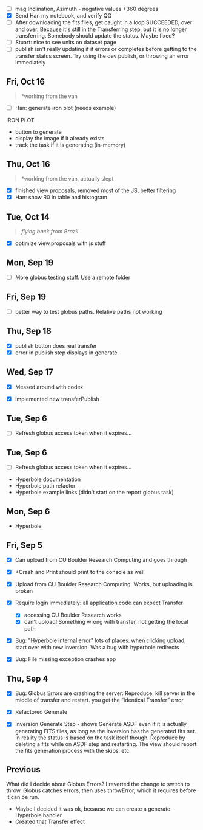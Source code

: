 
- [ ] mag Inclination, Azimuth - negative values +360 degrees
- [x] Send Han my notebook, and verify QQ
- [ ] After downloading the fits files, get caught in a loop SUCCEEDED, over and over. Because it's still in the Transferring step, but it is no longer transferring. Somebody should update the status. Maybe fixed?
- [ ] Stuart: nice to see units on dataset page
- [ ] publish isn't really updating if it errors or completes before getting to the transfer status screen. Try using the dev publish, or throwing an error immediately

## Fri, Oct 16
> *working from the van
- [ ] Han: generate iron plot (needs example)

IRON PLOT
* button to generate
* display the image if it already exists
* track the task if it is generating (in-memory)

## Thu, Oct 16
> *working from the van, actually slept

- [x] finished view proposals, removed most of the JS, better filtering
- [x] Han: show R0 in table and histogram

## Tue, Oct 14

> *flying back from Brazil*

- [x] optimize view.proposals with js stuff

## Mon, Sep 19
- [ ] More globus testing stuff. Use a remote folder

## Fri, Sep 19
- [ ] better way to test globus paths. Relative paths not working

## Thu, Sep 18
- [x] publish button does real transfer
- [x] error in publish step displays in generate

## Wed, Sep 17
- [x] Messed around with codex
- [x] implemented new transferPublish


## Tue, Sep 6
- [ ] Refresh globus access token when it expires...

Tue, Sep 6
----------
- [ ] Refresh globus access token when it expires...
- Hyperbole documentation
- Hyperbole path refactor
- Hyperbole example links
(didn't start on the report globus task)

Mon, Sep 6
----------
- Hyperbole

Fri, Sep 5
----------

- [x] Can upload from CU Boulder Research Computing and goes through
- [x] +Crash and Print should print to the console as well
- [x] Upload from CU Boulder Research Computing. Works, but uploading is broken
- [x] Require login immediately: all application code can expect Transfer
  - [x] accessing CU Boulder Research works
  - [x] can't upload! Something wrong with transfer, not getting the local path
- [x] Bug: "Hyperbole internal error" lots of places: when clicking upload, start over with new inversion. Was a bug with hyperbole redirects
- [x] Bug: File missing exception crashes app


Thu, Sep 4
----------
- [x] Bug: Globus Errors are crashing the server: Reproduce: kill server in the middle of transfer and restart. you get the “Identical Transfer” error
- [x] Refactored Generate
- [x] Inversion Generate Step - shows Generate ASDF even if it is actually generating FITS files, as long as the Inversion has the generated fits set. In reality the status is based on the task itself though. Reproduce by deleting a fits while on ASDF step and restarting. The view should report the fits generation process with the skips, etc


Previous
----------
What did I decide about Globus Errors? I reverted the change to switch to throw. Globus catches errors, then uses throwError, which it requires before it can be run.
* Maybe I decided it was ok, because we can create a generate Hyperbole handler
* Created that Transfer effect
